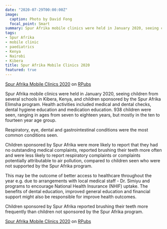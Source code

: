 ```yaml
---
date: "2020-07-29T00:00:00Z"
image:
  caption: Photo by David Fong
  focal_point: Smart
summary: Spur Afrika mobile clinics were held in January 2020, seeing children from several schools in Kibera, Kenya, and children sponsored by the Spur Afrika Elimsha program. Health activities included medical and dental checks, dental hygiene education and medication education.
tags:
- Spur Afrika
- mobile clinic
- paediatrics
- Kenya
- Nairobi
- Kibera
title: Spur Afrika Mobile Clinics 2020
featured: true
---
```


[Spur Afrika Mobile Clinics 2020](https://rpubs.com/DavidFong/SpurAfrikaMobileClinics2020) on [RPubs](https://rpubs.com)

Spur Afrika mobile clinics were held in January 2020, seeing children from several schools in Kibera, Kenya, and children sponsored by the Spur Afrika Elimsha program. Health activities included medical and dental checks, dental hygiene education and medication education. 938 children were seen, ranging in ages from seven to eighteen years, but mostly in the ten to fourteen year age group.

Respiratory, eye, dental and gastrointestinal conditions were the most common conditions seen.

Children sponsored by Spur Afrika were more likely to report that they had no outstanding medical complaints, reported brushing their teeth more often and were less likely to report respiratory complaints or complaints potentially attributable to air pollution, compared to children seen who were not supported by the Spur Afrika program.

This may be the outcome of better access to healthcare throughout the year e.g. due to arrangements with local medical staff - Dr. Simiyu and programs to encourage National Health Insurance (NHIF) uptake. The benefits of dental education, improved general education and financial support might also be responsible for improve health outcomes.

Children sponsored by Spur Afrika reported brushing their teeth more frequently than children not sponsored by the Spur Afrika program.

[Spur Afrika Mobile Clinics 2020](https://rpubs.com/DavidFong/SpurAfrikaMobileClinics2020) on [RPubs](https://rpubs.com)